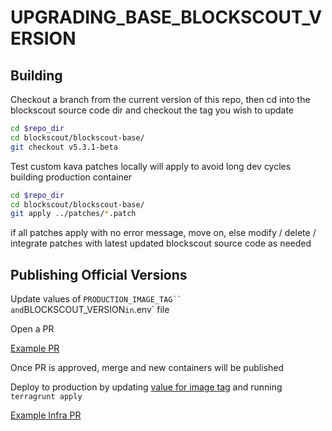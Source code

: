 # UPGRADING_BASE_BLOCKSCOUT_VERSION

## Building

Checkout a branch from the current version of this repo, then cd into the blockscout source code dir and checkout the tag you wish to update

```bash
cd $repo_dir
cd blockscout/blockscout-base/
git checkout v5.3.1-beta
```

Test custom kava patches locally will apply to avoid long dev cycles building production container

```bash
cd $repo_dir
cd blockscout/blockscout-base/
git apply ../patches/*.patch
```

if all patches apply with no error message, move on, else modify / delete / integrate patches with latest updated blockscout source code as needed

## Publishing Official Versions

Update values of `PRODUCTION_IMAGE_TAG`` and`BLOCKSCOUT_VERSION` in `.env` file

Open a PR

[Example PR](https://github.com/Kava-Labs/kava-blockscout-build/pull/19)

Once PR is approved, merge and new containers will be published

Deploy to production by updating [value for image tag](https://github.com/Kava-Labs/infrastructure/blob/master/terraform/product/production/us-east-1/blockscout-mainnet/service/terragrunt.hcl#L56) and running `terragrunt apply`

[Example Infra PR](https://github.com/Kava-Labs/infrastructure/pull/378)
